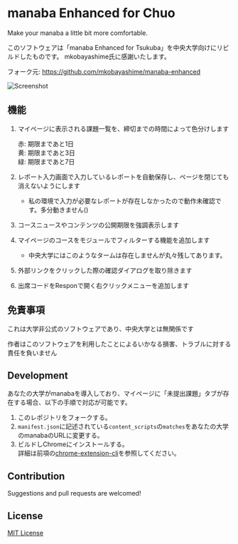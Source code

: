 # manaba Enhanced for Chuo

Make your manaba a little bit more comfortable.

このソフトウェアは「manaba Enhanced for Tsukuba」を中央大学向けにリビルドしたものです。
mkobayashime氏に感謝いたします。

フォーク元: https://github.com/mkobayashime/manaba-enhanced

![Screenshot](./bin/dist/thumbnail1.png)

## 機能

1. マイページに表示される課題一覧を、締切までの時間によって色分けします

    赤: 期限まであと1日  
    黄: 期限まであと3日  
    緑: 期限まであと7日

1. レポート入力画面で入力しているレポートを自動保存し、ページを閉じても消えないようにします
    * 私の環境で入力が必要なレポートが存在しなかったので動作未確認です。多分動きません()

1. コースニュースやコンテンツの公開期限を強調表示します

1. マイページのコースをモジュールでフィルターする機能を追加します
    * 中央大学にはこのようなタームは存在しませんが丸々残してあります。

1. 外部リンクをクリックした際の確認ダイアログを取り除きます

1. 出席コードをResponで開く右クリックメニューを追加します

## 免責事項

これは大学非公式のソフトウェアであり、中央大学とは無関係です

作者はこのソフトウェアを利用したことによるいかなる損害、トラブルに対する責任を負いません

## Development

あなたの大学がmanabaを導入しており、マイページに「未提出課題」タブが存在する場合、以下の手順で対応が可能です。

1. このレポジトリをフォークする。
1. `manifest.json`に記述されている`content_scripts`の`matches`をあなたの大学のmanabaのURLに変更する。
1. ビルドしChromeにインストールする。  
詳細は前項の[chrome-extension-cli](https://github.com/dutiyesh/chrome-extension-cli)を参照してください。

## Contribution

Suggestions and pull requests are welcomed!

## License

[MIT License](./LICENSE)